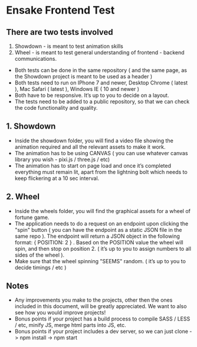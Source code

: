 # Ensake Frontend Test

## There are two tests involved

1. Showdown - is meant to test animation skills
1. Wheel - is meant to test general understanding of frontend - backend communications.

- Both tests can be done in the same repository ( and the same page, as the Showdown project is meant to be used as a header )
- Both tests need to run on IPhone 7 and newer, Desktop Chrome ( latest ), Mac Safari ( latest ), Windows  IE ( 10 and newer )
- Both have to be responsive. It’s up to you to decide on a layout.
- The tests need to be added to a public repository, so that we can check the code functionality and quality.

## 1. Showdown

- Inside the showdown folder, you will find a video file showing the animation required and all the relevant assets to make it work.
- The animation has to be using CANVAS ( you can use whatever canvas library you wish - pixi.js / three.js / etc)
- The animation has to start on page load and once it’s completed everything must remain lit, apart from the lightning bolt which needs to keep flickering at a 10 sec interval.

## 2. Wheel


- Inside the wheels folder, you will find the graphical assets for a wheel of fortune game.
- The application needs to do a request on an endpoint upon clicking the "spin" button ( you can have the endpoint as a static JSON file in the same repo ). The endpoint will return a JSON object in the following format:   { POSITION: 2 } . Based on the POSITION value the wheel will spin, and then stop on position 2. ( it’s up to you to assign numbers to all sides of the wheel ).
- Make sure that the wheel spinning "SEEMS" random. ( it’s up to you to decide timings / etc )


## Notes

- Any improvements you make to the projects, other then the ones included in this document, will be greatly appreciated. We want to also see how you would improve projects!
- Bonus points if your project has a build process to compile SASS / LESS / etc, minify JS, merge html parts into JS, etc.
- Bonus points if your project includes a dev server, so we can just clone -> npm install -> npm start 